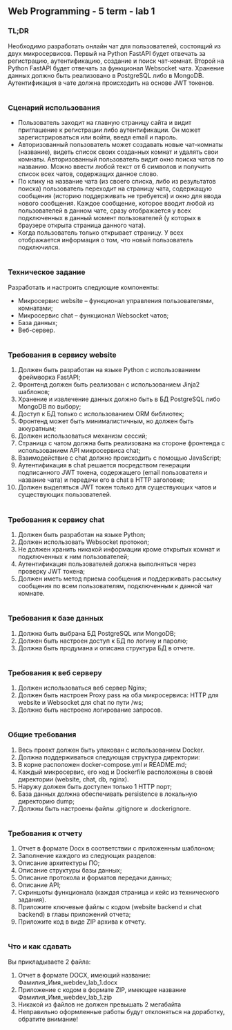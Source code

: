 ## Web Programming - 5 term - lab 1

### TL;DR

Необходимо разработать онлайн чат для пользователей, состоящий из двух микросервисов. Первый на Python FastAPI будет отвечать за регистрацию, аутентификацию, создание и поиск чат-комнат. Второй на Python FastAPI будет отвечать за функционал Websocket чата. Хранение данных должно быть реализовано в PostgreSQL либо в MongoDB. Аутентификация в чате должна происходить на основе JWT токенов.

#

### Сценарий использования

- Пользователь заходит на главную страницу сайта и видит приглашение к регистрации либо аутентификации. Он может зарегистрироваться или войти, введя email и пароль.
- Авторизованный пользователь может создавать новые чат-комнаты (название), видеть список своих созданных комнат и удалять свои комнаты. Авторизованный пользователь видит окно поиска чатов по названию. Можно ввести любой текст от 6 символов и получить список всех чатов, содержащих данное слово.
- По клику на название чата (из своего списка, либо из результатов поиска) пользователь переходит на страницу чата, содержащую сообщения (историю поддерживать не требуется) и окно для ввода нового сообщения. Каждое сообщение, которое вводит любой из пользователей в данном чате, сразу отображается у всех подключенных в данный момент пользователей (у которых в браузере открыта страница данного чата).
- Когда пользователь только открывает страницу. У всех отображается информация о том, что новый пользователь подключился.

#

### Техническое задание

Разработать и настроить следующие компоненты:

- Микросервис website – функционал управления пользователями, комнатами;
- Микросервис chat – функционал Websocket чатов;
- База данных;
- Веб-сервер.

#

### Требования в сервису website

1. Должен быть разработан на языке Python с использованием фреймворка FastAPI;
2. Фронтенд должен быть реализован с использованием Jinja2 шаблонов;
3. Хранение и извлечение данных должно быть в БД PostgreSQL либо MongoDB по выбору;
4. Доступ к БД только с использованием ORM библиотек;
5. Фронтенд может быть минималистичным, но должен быть аккуратным;
6. Должен использоваться механизм сессий;
7. Страница с чатом должна быть реализована на стороне фронтенда с использованием API микросервиса chat;
8. Взаимодействие с chat должно происходить с помощью JavaScript;
9. Аутентификация в chat решается посредством генерации подписанного JWT токена, содержащего (email пользователя и название чата) и передачи его в chat в HTTP заголовке;
10. Должен выделяться JWT токен только для существующих чатов и существующих пользователей.

#

### Требования к сервису chat

1. Должен быть разработан на языке Python;
2. Должен использовать Websocket протокол;
3. Не должен хранить никакой информации кроме открытых комнат и подключенных к ним пользователей;
4. Аутентификация пользователей должна выполняться через проверку JWT токена;
5. Должен иметь метод приема сообщения и поддерживать рассылку сообщения по всем пользователям, подключенным к данной чат комнате.

#

### Требования к базе данных

1. Должна быть выбрана БД PostgreSQL или MongoDB;
2. Должен быть настроен доступ к БД по логину и паролю;
3. Должна быть продумана и описана структура БД в отчете.

#

### Требования к веб серверу

1. Должен использоваться веб сервер Nginx;
2. Должен быть настроен Proxy pass на оба микросервиса: HTTP для website и Websocket для chat по пути /ws;
3. Должно быть настроено логирование запросов.

#

### Общие требования

1. Весь проект должен быть упакован с использованием Docker.
2. Должна поддерживаться следующая структура директории:
3. В корне расположен docker-compose.yml и README.md;
4. Каждый микросервис, его код и Dockerfile расположены в своей директории (website, chat, db, nginx).
5. Наружу должен быть доступен только 1 HTTP порт;
6. База данных должна обеспечивать persistence в локальную директорию dump;
7. Должны быть настроены файлы .gitignore и .dockerignore.

#

### Требования к отчету

1. Отчет в формате Docx в соответствии с приложенным шаблоном;
2. Заполнение каждого из следующих разделов:
3. Описание архитектуры ПО;
4. Описание структуры базы данных;
5. Описание протокола и форматов передачи данных;
6. Описание API;
7. Скриншоты функционала (каждая страница и кейс из технического задания).
8. Приложите ключевые файлы с кодом (website backend и chat backend) в главы приложений отчета;
9. Приложите код в виде ZIP архива к отчету.

#

### Что и как сдавать

Вы прикладываете 2 файла:

1. Отчет в формате DOCX, имеющий название: Фамилия_Имя_webdev_lab_1.docx
2. Приложение с кодом в формате ZIP, имеющее название Фамилия_Имя_webdev_lab_1.zip
3. Никакой из файлов не должен превышать 2 мегабайта
4. Неправильно оформленные работы будут отклоняться на доработку, обратите внимание!
